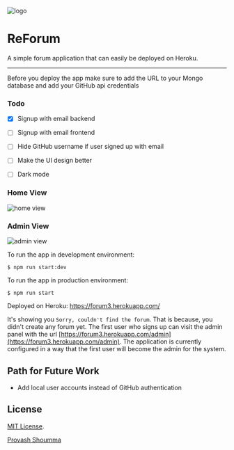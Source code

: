 ![logo](./docs/design_assets/logo.png)


# ReForum
A simple forum application that can easily be deployed on Heroku.

---

Before you deploy the app make sure to add the URL to your Mongo database and add your GitHub api credentials

### Todo

- [x] Signup with email backend
- [ ] Signup with email frontend
- [ ] Hide GitHub username if user signed up with email
- [ ] Make the UI design better
- [ ] Dark mode




### Home View
![home view](./docs/design_assets/home_view.jpg)

### Admin View
![admin view](./docs/design_assets/admin_view.jpg)


To run the app in development environment:
```
$ npm run start:dev
```

To run the app in production environment:
```
$ npm run start
```


Deployed on Heroku: https://forum3.herokuapp.com/

It's showing you `Sorry, couldn't find the forum`. That is because, you didn't create any forum yet. The first user who signs up can visit the admin panel with the url [https://forum3.herokuapp.com/admin](https://forum3.herokuapp.com/admin). The application is currently configured in a way that the first user will become the admin for the system.

## Path for Future Work
* Add local user accounts instead of GitHub authentication

## License
[MIT License](https://github.com/shoumma/Mister-Poster/blob/master/LICENSE).


[Provash Shoumma](https://twitter.com/proshoumma)
